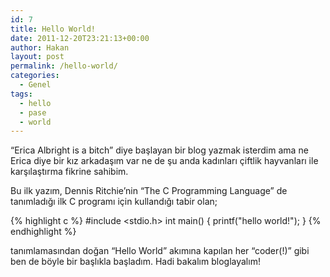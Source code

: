 ```yaml
---
id: 7
title: Hello World!
date: 2011-12-20T23:21:13+00:00
author: Hakan
layout: post
permalink: /hello-world/
categories:
  - Genel
tags:
  - hello
  - pase
  - world
---
```

&#8220;Erica Albright is a bitch&#8221; diye başlayan bir blog yazmak isterdim ama ne Erica diye bir kız arkadaşım var ne de şu anda kadınları çiftlik hayvanları ile karşılaştırma fikrine sahibim.

Bu ilk yazım, Dennis Ritchie&#8217;nin &#8220;The C Programming Language&#8221; de tanımladığı ilk C programı için kullandığı tabir olan;

{% highlight c %}
#include <stdio.h> 
int main() {
printf("hello world!");
}
{% endhighlight %}

tanımlamasından doğan &#8220;Hello World&#8221; akımına kapılan her &#8220;coder(!)&#8221; gibi ben de böyle bir başlıkla başladım. Hadi bakalım bloglayalım!